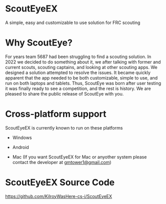 # ScoutEyeEX
A simple, easy and customizable to use solution for FRC scouting

# Why ScoutEye?

  For years team 5687 had been struggling to find a scouting solution. In 2022 we decided to do something about it, we after talking with former and current scouts, scouting captains, and looking at other scouting apps. We designed a solution attempted to resolve the issues. It became quickly apparent that the app needed to be both customizable, simple to use, and run on both laptops and tablets. Thus, ScoutEye was born after user testing it was finally ready to see a competition, and the rest is history. We are pleased to share the public release of ScoutEye with you. 
 
 # Cross-platform support
 
 ScoutEyeEX is currently known to run on these platforms
 
 - Windows
 - Android

 - Mac
    (If you want ScoutEyeEX for Mac or anyother system please contact the developer at gmtower1@gmail.com)

# ScoutEyeEX Source Code

https://github.com/KilroyWasHere-cs-j/ScoutEyeEX
